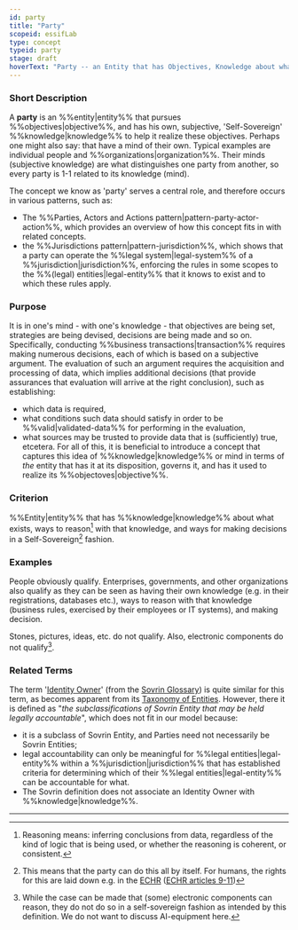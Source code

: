 ```yaml
---
id: party
title: "Party"
scopeid: essifLab
type: concept
typeid: party
stage: draft
hoverText: "Party -- an Entity that has Objectives, Knowledge about what exists, rules that (should) apply, and some capability that allows it to reason, make decisions, generate and maintain Knowledge etc. in a Self-Sovereign fashion; Humans and Organizations ar the typical examples."
---
```


### Short Description
A **party** is an %%entity|entity%% that pursues %%objectives|objective%%, and has his own, subjective, 'Self-Sovereign' %%knowledge|knowledge%% to help it realize these objectives. Perhaps one might also say: that have a mind of their own. Typical examples are individual people and %%organizations|organization%%. Their minds (subjective knowledge) are what distinguishes one party from another, so every party is 1-1 related to its knowledge (mind).

The concept we know as 'party' serves a central role, and therefore occurs in various patterns, such as:
- The %%Parties, Actors and Actions pattern|pattern-party-actor-action%%, which provides an overview of how this concept fits in with related concepts.
- the %%Jurisdictions pattern|pattern-jurisdiction%%, which shows that a party can operate the %%legal system|legal-system%% of a %%jurisdiction|jurisdiction%%, enforcing the rules in some scopes to the %%(legal) entities|legal-entity%% that it knows to exist and to which these rules apply.

### Purpose
It is in one's mind - with one's knowledge - that objectives are being set, strategies are being devised, decisions are being made and so on. Specifically, conducting %%business transactions|transaction%% requires making numerous decisions, each of which is based on a subjective argument. The evaluation of such an argument requires the acquisition and processing of data, which implies additional decisions (that provide assurances that evaluation will arrive at the right conclusion), such as establishing:
- which data is required,
- what conditions such data should satisfy in order to be %%valid|validated-data%% for performing in the evaluation,
- what sources may be trusted to provide data that is (sufficiently) true,
etcetera. For all of this, it is beneficial to introduce a concept that captures this idea of %%knowledge|knowledge%% or mind in terms of _the_ entity that has it at its disposition, governs it, and has it used to realize its %%objectoves|objective%%. 

### Criterion
%%Entity|entity%% that has %%knowledge|knowledge%% about what exists, ways to reason[^1] with that knowledge, and ways for making decisions in a Self-Sovereign[^2] fashion.

### Examples
People obviously qualify. Enterprises, governments, and other organizations also qualify as they can be seen as having their own knowledge (e.g. in their registrations, databases etc.), ways to reason with that knowledge (business rules, exercised by their employees or IT systems), and making decision.

Stones, pictures, ideas, etc. do not qualify. Also, electronic components do not qualify[^3].

### Related Terms
The term '[Identity Owner](https://docs.google.com/document/d/1gfIz5TT0cNp2kxGMLFXr19x1uoZsruUe_0glHst2fZ8/edit#heading=h.2e5lma3u6c9g)' (from the [Sovrin Glossary](https://sovrin.org/library/glossary/)) is quite similar for this term, as becomes apparent from its [Taxonomy of Entities](https://docs.google.com/document/d/1gfIz5TT0cNp2kxGMLFXr19x1uoZsruUe_0glHst2fZ8/edit#heading=h.mq7pzglc1j96). However, there it is defined as "_the subclassifications of Sovrin Entity that may be held legally accountable_", which does not fit in our model because:
- it is a subclass of Sovrin Entity, and Parties need not necessarily be Sovrin Entities;
- legal accountability can only be meaningful for %%legal entities|legal-entity%% within a %%jurisdiction|jurisdiction%% that has established criteria for determining which of their %%legal entities|legal-entity%% can be accountable for what.
- The Sovrin definition does not associate an Identity Owner with %%knowledge|knowledge%%. 

---
[^1]: Reasoning means: inferring conclusions from data, regardless of the kind of logic that is being used, or whether the reasoning is coherent, or consistent.

[^2]: This means that the party can do this all by itself. For humans, the rights for this are laid down e.g. in the [ECHR](https://www.echr.coe.int "European Convention of Human Rights") ([ECHR articles 9-11](https://www.echr.coe.int/Documents/Convention_ENG.pdf))

[^3]: While the case can be made that (some) electronic components can reason, they do not do so in a self-sovereign fashion as intended by this definition. We do not want to discuss AI-equipment here.
